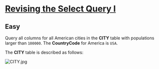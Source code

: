 # [Revising the Select Query I](https://www.hackerrank.com/challenges/revising-the-select-query/problem)
## Easy
<div class="challenge-body-html"><div class="challenge_problem_statement"><div class="msB challenge_problem_statement_body"><div class="hackdown-content"><svg style="display: none;"><defs id="MathJax_SVG_glyphs"></defs></svg><p>Query all columns for all American cities in the <strong>CITY</strong> table with populations larger than <code>100000</code>. The <strong>CountryCode</strong> for America is <code>USA</code>. </p>

<p>The <strong>CITY</strong> table is described as follows:  </p>

<p><img src="https://s3.amazonaws.com/hr-challenge-images/8137/1449729804-f21d187d0f-CITY.jpg" alt="CITY.jpg" title=""></p></div></div></div></div>